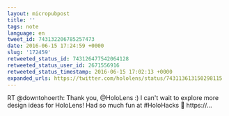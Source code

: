 ```yaml
---
layout: micropubpost
title: ''
tags: note
language: en
tweet_id: 743132206785257473
date: 2016-06-15 17:24:59 +0000
slug: '172459'
retweeted_status_id: 743126477542064128
retweeted_status_user_id: 2671556916
retweeted_status_timestamp: 2016-06-15 17:02:13 +0000
expanded_urls: https://twitter.com/hololens/status/743113613150298115
---
```

RT @downtohoerth: Thank you, @HoloLens :) I can't wait to explore more design ideas for HoloLens! Had so much fun at #HoloHacks 🙌  https://…
